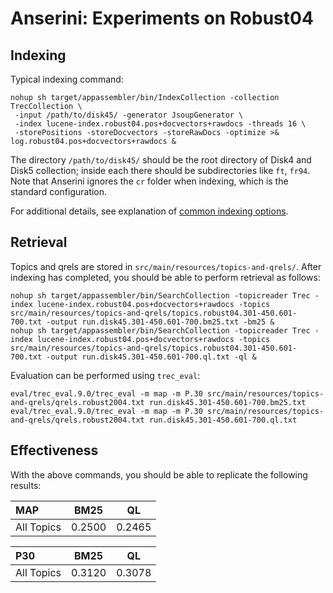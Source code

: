# Anserini: Experiments on Robust04

## Indexing

Typical indexing command:

```
nohup sh target/appassembler/bin/IndexCollection -collection TrecCollection \
 -input /path/to/disk45/ -generator JsoupGenerator \
 -index lucene-index.robust04.pos+docvectors+rawdocs -threads 16 \
 -storePositions -storeDocvectors -storeRawDocs -optimize >& log.robust04.pos+docvectors+rawdocs &
```

The directory `/path/to/disk45/` should be the root directory of Disk4 and Disk5 collection; inside each there should be subdirectories like `ft`, `fr94`.
Note that Anserini ignores the `cr` folder when indexing, which is the standard configuration.

For additional details, see explanation of [common indexing options](common-indexing-options.md).

## Retrieval

Topics and qrels are stored in `src/main/resources/topics-and-qrels/`.
After indexing has completed, you should be able to perform retrieval as follows:

```
nohup sh target/appassembler/bin/SearchCollection -topicreader Trec -index lucene-index.robust04.pos+docvectors+rawdocs -topics src/main/resources/topics-and-qrels/topics.robust04.301-450.601-700.txt -output run.disk45.301-450.601-700.bm25.txt -bm25 &
nohup sh target/appassembler/bin/SearchCollection -topicreader Trec -index lucene-index.robust04.pos+docvectors+rawdocs -topics src/main/resources/topics-and-qrels/topics.robust04.301-450.601-700.txt -output run.disk45.301-450.601-700.ql.txt -ql &
```

Evaluation can be performed using `trec_eval`:

```
eval/trec_eval.9.0/trec_eval -m map -m P.30 src/main/resources/topics-and-qrels/qrels.robust2004.txt run.disk45.301-450.601-700.bm25.txt
eval/trec_eval.9.0/trec_eval -m map -m P.30 src/main/resources/topics-and-qrels/qrels.robust2004.txt run.disk45.301-450.601-700.ql.txt
```

## Effectiveness

With the above commands, you should be able to replicate the following results:

MAP        | BM25   | QL     
:----------|--------|--------
All Topics | 0.2500 | 0.2465 


P30        | BM25   | QL     
:----------|--------|--------
All Topics | 0.3120 | 0.3078 

